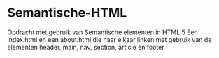 # Semantische-HTML
Opdracht met gebruik van Semantische elementen in HTML 5
Een index.html en een about.html die naar elkaar linken met gebruik van de elementen header, main, nav, section, article en footer

